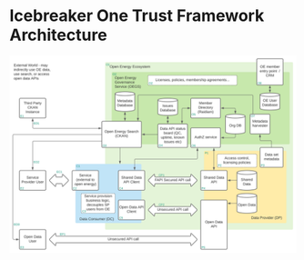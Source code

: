 # Icebreaker One Trust Framework Architecture
![Icebreaker One Trust Framework Architecture Diagram - TODO](assets/open_energy_map.svg)
<!--stackedit_data:
eyJoaXN0b3J5IjpbLTIwMjAxMjM1NzddfQ==
-->
